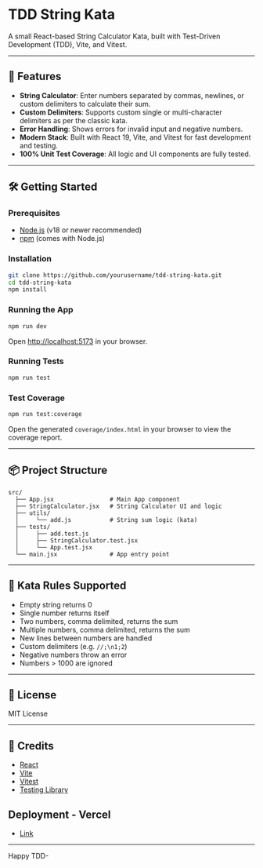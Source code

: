 # TDD String Kata

A small React-based String Calculator Kata, built with Test-Driven Development (TDD), Vite, and Vitest.

---

## 🚀 Features

- **String Calculator**: Enter numbers separated by commas, newlines, or custom delimiters to calculate their sum.
- **Custom Delimiters**: Supports custom single or multi-character delimiters as per the classic kata.
- **Error Handling**: Shows errors for invalid input and negative numbers.
- **Modern Stack**: Built with React 19, Vite, and Vitest for fast development and testing.
- **100% Unit Test Coverage**: All logic and UI components are fully tested.

---

## 🛠️ Getting Started

### Prerequisites

- [Node.js](https://nodejs.org/) (v18 or newer recommended)
- [npm](https://www.npmjs.com/) (comes with Node.js)

### Installation

```sh
git clone https://github.com/yourusername/tdd-string-kata.git
cd tdd-string-kata
npm install
```

### Running the App

```sh
npm run dev
```
Open [http://localhost:5173](http://localhost:5173) in your browser.

### Running Tests

```sh
npm run test
```

### Test Coverage

```sh
npm run test:coverage
```
Open the generated `coverage/index.html` in your browser to view the coverage report.

---

## 📦 Project Structure

```
src/
  ├── App.jsx                # Main App component
  ├── StringCalculator.jsx   # String Calculator UI and logic
  ├── utils/
  │     └── add.js           # String sum logic (kata)
  ├── tests/
  │     ├── add.test.js
  │     ├── StringCalculator.test.jsx
  │     └── App.test.jsx
  └── main.jsx               # App entry point
```

---

## 🧪 Kata Rules Supported

- Empty string returns 0
- Single number returns itself
- Two numbers, comma delimited, returns the sum
- Multiple numbers, comma delimited, returns the sum
- New lines between numbers are handled
- Custom delimiters (e.g. `//;\n1;2`)
- Negative numbers throw an error
- Numbers > 1000 are ignored

---

## 📄 License

MIT License

---

## 🙏 Credits

- [React](https://react.dev/)
- [Vite](https://vitejs.dev/)
- [Vitest](https://vitest.dev/)
- [Testing Library](https://testing-library.com/)

## Deployment - Vercel
 - [Link](https://tdd-string-kata.vercel.app/)

---

Happy TDD-
